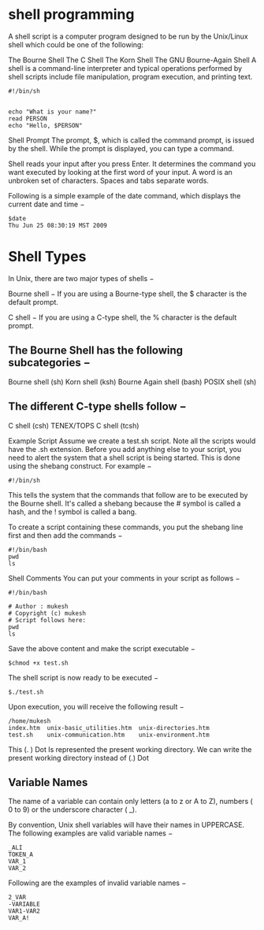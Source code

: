 # shell programming
A shell script is a computer program designed to be run by the Unix/Linux shell which could be one of the following:

The Bourne Shell
The C Shell
The Korn Shell
The GNU Bourne-Again Shell
A shell is a command-line interpreter and typical operations performed by shell scripts include file manipulation, program execution, and printing text.

~~~
#!/bin/sh


echo "What is your name?"
read PERSON
echo "Hello, $PERSON"
~~~

Shell Prompt
The prompt, $, which is called the command prompt, is issued by the shell. While the prompt is displayed, you can type a command.

Shell reads your input after you press Enter. It determines the command you want executed by looking at the first word of your input. A word is an unbroken set of characters. Spaces and tabs separate words.

Following is a simple example of the date command, which displays the current date and time −
~~~
$date
Thu Jun 25 08:30:19 MST 2009
~~~
# Shell Types
In Unix, there are two major types of shells −

Bourne shell − If you are using a Bourne-type shell, the $ character is the default prompt.

C shell − If you are using a C-type shell, the % character is the default prompt.

## The Bourne Shell has the following subcategories −

Bourne shell (sh)
Korn shell (ksh)
Bourne Again shell (bash)
POSIX shell (sh)
## The different C-type shells follow −

C shell (csh)
TENEX/TOPS C shell (tcsh)

Example Script
Assume we create a test.sh script. Note all the scripts would have the .sh extension. Before you add anything else to your script, you need to alert the system that a shell script is being started. This is done using the shebang construct. For example −
~~~
#!/bin/sh
~~~
This tells the system that the commands that follow are to be executed by the Bourne shell. It's called a shebang because the # symbol is called a hash, and the ! symbol is called a bang.

To create a script containing these commands, you put the shebang line first and then add the commands −
~~~
#!/bin/bash
pwd
ls
~~~
Shell Comments
You can put your comments in your script as follows −
~~~
#!/bin/bash

# Author : mukesh
# Copyright (c) mukesh
# Script follows here:
pwd
ls
~~~
Save the above content and make the script executable −
~~~
$chmod +x test.sh
~~~
The shell script is now ready to be executed −
~~~
$./test.sh
~~~
Upon execution, you will receive the following result −
~~~
/home/mukesh
index.htm  unix-basic_utilities.htm  unix-directories.htm  
test.sh    unix-communication.htm    unix-environment.htm
~~~
This (. ) Dot Is represented the present working directory. We can write the present working directory instead of (.) Dot
## Variable Names
The name of a variable can contain only letters (a to z or A to Z), numbers ( 0 to 9) or the underscore character ( _).

By convention, Unix shell variables will have their names in UPPERCASE.
The following examples are valid variable names −
~~~
_ALI
TOKEN_A
VAR_1
VAR_2
~~~
Following are the examples of invalid variable names −
~~~
2_VAR
-VARIABLE
VAR1-VAR2
VAR_A!
~~~
